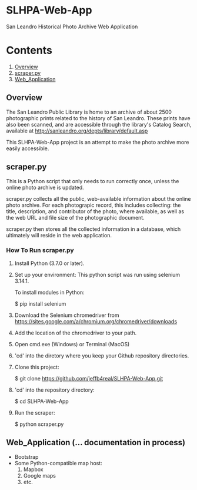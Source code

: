 # SLHPA-Web-App
San Leandro Historical Photo Archive Web Application

# Contents
1. [Overview](#overview)
2. [scraper.py](#scraper.py)
3. [Web_Application](#Web_Application)

## Overview

The San Leandro Public Library is home to an archive of about 2500 photographic prints related to the history of San Leandro. These prints have also been scanned, and are accessible through the library's Catalog Search, available at http://sanleandro.org/depts/library/default.asp

This SLHPA-Web-App project is an attempt to make the photo archive more easily accessible. 

## scraper.py

This is a Python script that only needs to run correctly once, unless the online photo archive is updated.

scraper.py collects all the public, web-available information about the online photo archive. For each photograpic record, this includes collecting: the title, description, and contributor of the photo, where available, as well as the web URL and file size of the photographic document.

scraper.py then stores all the collected information in a database, which ultimately will reside in the web application.

### How To Run scraper.py

1. Install Python (3.7.0 or later).

2. Set up your environment:
   This python script was run using selenium 3.14.1.

   To install modules in Python:
   
    $ pip install selenium
    
3. Download the Selenium chromedriver from https://sites.google.com/a/chromium.org/chromedriver/downloads

4. Add the location of the chromedriver to your path.

5. Open cmd.exe (Windows) or Terminal (MacOS)

6. 'cd' into the diretory where you keep your Github repository directories.

7. Clone this project:

    $ git clone https://github.com/jeffb4real/SLHPA-Web-App.git
    
8. 'cd' into the repository directory:

    $ cd SLHPA-Web-App

9. Run the scraper:

    $ python scraper.py

## Web_Application (... documentation in process)

* Bootstrap
* Some Python-compatible map host: 
  1. Mapbox
  2. Google maps
  3. etc.
